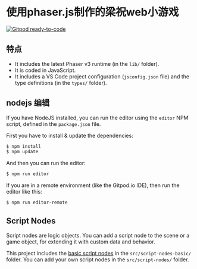 # 使用phaser.js制作的梁祝web小游戏

[![Gitpod ready-to-code](https://img.shields.io/badge/Gitpod-ready--to--code-908a85?logo=gitpod)](https://gitpod.io/#https://github.com/PhaserEditor2D/starter-template-basic-javascript)


## 特点

* It includes the latest Phaser v3 runtime (in the `lib/` folder).
* It is coded in JavaScript.
* It includes a VS Code project configuration (`jsconfig.json` file) and the type definitions (in the `types/` folder).

## nodejs 编辑

If you have NodeJS installed, you can run the editor using the `editor` NPM script, defined in the `package.json` file.

First you have to install & update the dependencies:

```bash
$ npm install
$ npm update
```

And then you can run the editor:

```bash
$ npm run editor
```

If you are in a remote environment (like the Gitpod.io IDE), then run the editor like this:

```bash
$ npm run editor-remote
```

## Script Nodes

Script nodes are logic objects. You can add a script node to the scene or a game object, for extending it with custom data and behavior.

This project includes the [basic script nodes](https://github.com/PhaserEditor2D/script-nodes-basic-js) in the `src/script-nodes-basic/` folder. You can add your own script nodes in the `src/script-nodes/` folder.
